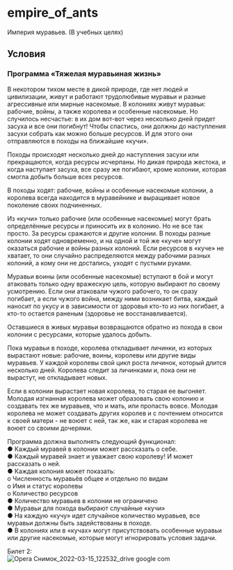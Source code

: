 # empire_of_ants
Империя муравьев. (В учебных целях)

## Условия  
### Программа «Тяжелая муравьиная жизнь»
В некотором тихом месте в дикой природе, где нет людей и цивилизации, живут и работают трудолюбивые муравьи и разные агрессивные или мирные насекомые. В колониях живут муравьи: рабочие, войны, а также королева и особенные насекомые. Но случилось несчастье: в их дом вот-вот через несколько дней придет засуха и все они погибнут! Чтобы спастись, они должны до наступления засухи собрать как можно больше ресурсов. И для этого они отправляются в походы на ближайшие «кучи».

Походы происходят несколько дней до наступления засухи или прекращаются, когда ресурсы исчерпаны. Но дикая природа жестока, и когда наступает засуха, все сразу же погибают, кроме колонии, которая смогла добыть больше всех ресурсов.

В походы ходят: рабочие, войны и особенные насекомые колонии, а королева всегда находится в муравейнике и выращивает новое поколение своих подчиненных.

Из «кучи» только рабочие (или особенные насекомые) могут брать определённые ресурсы и приносить их в колонию. Но не все так просто. За ресурсы сражаются и другие колонии. В походы разные колонии ходят одновременно, и на одной и той же «куче» могут оказаться рабочие и войны разных колоний. Если ресурсов в «куче» не хватает, то они случайно распределяются между рабочими разных колоний, а кому они не достались, уходят с пустыми руками.

Муравьи воины (или особенные насекомые) вступают в бой и могут атаковать только одну вражескую цель, которую выбирают по своему усмотрению. Если они атаковали чужого рабочего, то он сразу погибает, а если чужого война, между ними возникает битва, каждый наносит по укусу и в зависимости от здоровья кто-то из них погибает, а кто-то остается раненым (здоровье не восстанавливается).

Оставшиеся в живых муравьи возвращаются обратно из похода в свои колонии с ресурсами, которые удалось добыть.

Пока муравьи в походе, королева откладывает личинки, из которых вырастают новые: рабочие, воины, королевы или другие виды муравьев. У каждой королевы свой цикл роста личинок, который длится несколько дней. Королева следит за личинками и, пока они не вырастут, не откладывает новых.

Если в колонии вырастает новая королева, то старая ее выгоняет. Молодая изгнанная королева может образовать свою колонию и создавать тех же муравьев, что и мать, или пропасть вовсе. Молодая королева не может создавать других королев и с почтением относится к своей матери - не воюет с ней, так же, как и старая королева не воюет со своими дочерями.

Программа должна выполнять следующий функционал:  
● Каждый муравей в колонии может рассказать о себе.  
● Каждый муравей знает и уважает свою королеву! И может рассказать о ней.  
● Каждая колония может показать:  
	o Численность муравьёв общее и отдельно по видам  
	o Имя и статус королевы  
	o Количество ресурсов  
● Количество муравьев в колонии не ограничено  
● Муравьи для похода выбирают случайные «кучи»  
● На каждую «кучу» идет случайное количество муравьев, все муравьи должны быть задействованы в походе.  
● В колониях или в «кучах» могут присутствовать особенные муравьи или другие насекомые, которые могут игнорировать условия задачи.  

Билет 2:  
![Opera Снимок_2022-03-15_122532_drive google com](https://github.com/FreeSoul777/node-js-task_2/assets/95954920/42df26da-cc1b-4b6d-91d9-5d85a1a6feed)
